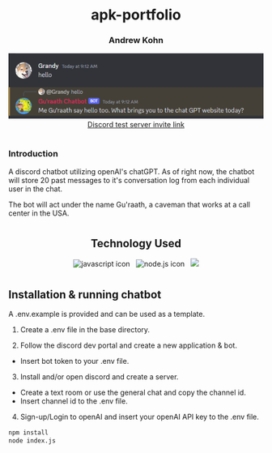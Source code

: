 <h1 align="center">apk-portfolio</h1>

<h3 align="center">Andrew Kohn</h3>

<div align='center'>
  <img src='assets/gpt-bot-readme-img.png' />
</div>

<div align="center">
  <a href="https://discord.gg/c27D5CXkA5" target="_blank">Discord test server invite link</a>
</div>

#

### Introduction

A discord chatbot utilizing openAI's chatGPT. As of right now, the chatbot will store 20 past messages to it's conversation log from each individual user in the chat.

The bot will act under the name Gu'raath, a caveman that works at a call center in the USA.

#

<h2 align="center">Technology Used</h2>

<div align="center">
 
  <img height="36px" src="https://cdn.jsdelivr.net/gh/devicons/devicon/icons/javascript/javascript-original.svg" alt="javascript icon" title="JavaScript"/> 
  &nbsp;
  <img height="36px" src="https://cdn.jsdelivr.net/gh/devicons/devicon/icons/nodejs/nodejs-original.svg" alt="node.js icon" title="Node.js"/> 
  &nbsp;
  <img height="36px" src="https://cdn.jsdelivr.net/gh/devicons/devicon/icons/discordjs/discordjs-plain.svg" />
          
</div>

#

## Installation & running chatbot

A .env.example is provided and can be used as a template.

1. Create a .env file in the base directory.

2. Follow the discord dev portal and create a new application & bot.

- Insert bot token to your .env file.

3. Install and/or open discord and create a server.

- Create a text room or use the general chat and copy the channel id.
- Insert channel id to the .env file.

4. Sign-up/Login to openAI and insert your openAI API key to the .env file.

```
npm install
node index.js
```

#
